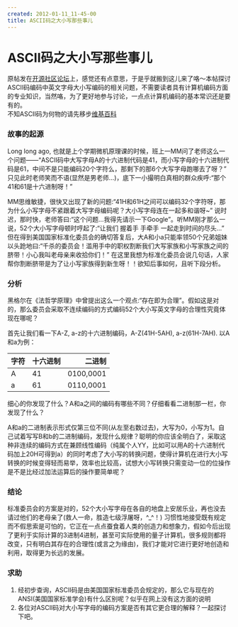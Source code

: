```yaml
---
created: 2012-01-11_11-45-00
title: ASCII码之大小写那些事儿
---
```


# ASCII码之大小写那些事儿

原帖发在[开源社区论坛](http://xdlinux.info/bbs/thread-1244-1-1.html)上，感觉还有点意思，于是乎就搬到这儿来了咯～本帖探讨ASCII码编码中英文字母大小写编码的相关问题，不需要读者具有计算机编码方面的专业知识，当然咯，为了更好地参与讨论，一点点计算机编码的基本常识还是要有的。  
不知ASCII码为何物的请先移步[维基百科](http://en.wikipedia.org/wiki/ASCII)  

### 故事的起源

Long long ago, 也就是上个学期微机原理课的时候，班上一MM问了老师这么一个问题——“ASCII码中大写字母A的十六进制代码是41，而小写字母的十六进制代码是61，中间不是只能编码20个字符么，那剩下的那6个大写字母跑哪去了呀？” 只见此时老师笑而不语(显然是男老师…)，底下一小撮明白真相的群众疾呼:“那个41和61是十六进制呀！”   

MM思维敏捷，很快又出现了新的问题:“41H和61H之间可以编码32个字符呀，那为什么小写字母不紧跟着大写字母编码呢？大小写字母连在一起多和谐呀~” 说时迟，那时快，老师答曰:“这个问题…我得先请示一下Google”。听MM刚才那么一说，52个大小写字母顿时哼起了:“让我们 握着手 手牵手 一起走到时间的尽头…” 但在得到美国国家标准化委员会的确切答复后，大A和小a只能率领50个兄弟姐妹以头跄地曰:“千杀的委员会！滥用手中的职权割断我们大写家族和小写家族之间的脐带！小心我叫老母亲来收拾你们！” 在这里我想为标准化委员会说几句话，人家帮你割断脐带是为了让小写家族得到新生呀！！欲知后事如何，且听下段分析。  
<!--more-->

### 分析

黑格尔在《法哲学原理》中曾提出这么一个观点:“存在即为合理”。假如这是对的，那么委员会采取不连续编码的方式编码52个大小写英文字母的合理性究竟体现在哪呢？  

首先让我们看一下A-Z, a-z的十六进制编码，A-Z(41H-5AH), a-z(61H-7AH). 以A和a为例：  

字符 | 十六进制 | 二进制
----|-----|-----:|
A | 41 | 0100,0001
a | 61 | 0110,0001  

细心的你发现了什么？A和a之间的编码有哪些不同？仔细看看二进制那一栏，你发现了什么？  

A和a的二进制表示形式仅第三位不同(从左至右数过去)，大写为0，小写为1。自己试着写写B和b的二进制编码，发现什么规律？聪明的你应该全明白了，采取这种非连续的编码方式在兼顾线性编码（纯属个人YY，比如可以用A的十六进制代码加上20H可得到a）的同时考虑了大小写的转换问题，使得计算机在进行大小写转换的时候变得轻而易举，效率也比较高，试想大小写转换只需变动一位的位操作是不是比经过加法运算后的操作要简单呢？  

### 结论

标准委员会的方案是对的，52个大小写字母在各自的地盘上安居乐业，再也没去请过他们的老母亲了(救人一命，胜造七级浮屠呀，^_^！) 习惯性地接受既有规定而不假思索是可怕的，它正在一点点蚕食着人类的创造力和想象力，假如今后出现了更利于实际计算的3进制4进制，甚至可实际使用的量子计算机，很多规则都将改变，只有明白其存在的合理性(或言之为缘由)，我们才能对它进行更好地创造和利用，取得更为长远的发展。

### 求助

1. 经初步查询，ASCII码是由美国国家标准委员会规定的，那么它与现在的ANSI(美国国家标准学会)有什么区别呢？似乎在网上没有这方面的说明  
2. 各位对ASCII码对大小写字母的编码方案是否有其它更合理的解释？一起探讨下吧。